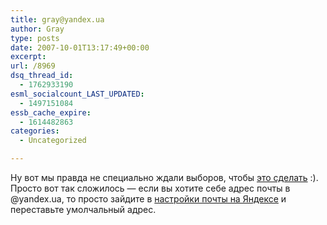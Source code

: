 ```yaml
---
title: gray@yandex.ua
author: Gray
type: posts
date: 2007-10-01T13:17:49+00:00
excerpt:
url: /8969
dsq_thread_id:
  - 1762933190
esml_socialcount_LAST_UPDATED:
  - 1497151084
essb_cache_expire:
  - 1614482863
categories:
  - Uncategorized

---
```








Ну вот мы правда не специально ждали выборов, чтобы <a href="http://company.yandex.ru/blog/message.xml?msg=101594" target="_blank">это сделать</a> :). Просто вот так сложилось &#8212; если вы хотите себе адрес почты в @yandex.ua, то просто зайдите в <a href="http://mail.yandex.ru/modern/setup" target="_blank">настройки почты на Яндексе</a> и переставьте умолчальный адрес.